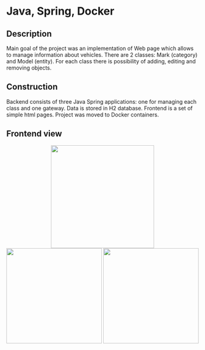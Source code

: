 # Java, Spring, Docker
## Description
Main goal of the project was an implementation of Web page which allows to manage information about vehicles. There are 2 classes: Mark (category) and Model (entity). For each class there is possibility of adding, editing and removing objects.
## Construction
Backend consists of three Java Spring applications: one for managing each class and one gateway. Data is stored in H2 database. Frontend is a set of simple html pages. Project was moved to Docker containers.
## Frontend view
<p align="center">
  <img class="image" src="https://user-images.githubusercontent.com/64905551/177439191-cdef51be-d655-4590-9a7c-767ab17f3b52.png" width="270" />
  <img class="image" src="https://user-images.githubusercontent.com/64905551/177438585-ef130b00-657e-425a-952d-fdf309133a28.png" width="250" />
  <img class="image" src="https://user-images.githubusercontent.com/64905551/177439345-688c431b-938e-4ce4-a8c3-61b9e49a7133.png" width="250" />
</p>


